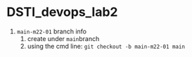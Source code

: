 # DSTI_devops_lab2

1. `main-m22-01` branch info
   1. create under `main`branch
   2. using the cmd line: `git checkout -b main-m22-01 main`